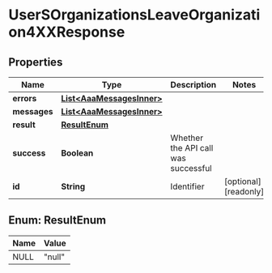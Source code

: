 

# UserSOrganizationsLeaveOrganization4XXResponse


## Properties

| Name | Type | Description | Notes |
|------------ | ------------- | ------------- | -------------|
|**errors** | [**List&lt;AaaMessagesInner&gt;**](AaaMessagesInner.md) |  |  |
|**messages** | [**List&lt;AaaMessagesInner&gt;**](AaaMessagesInner.md) |  |  |
|**result** | [**ResultEnum**](#ResultEnum) |  |  |
|**success** | **Boolean** | Whether the API call was successful |  |
|**id** | **String** | Identifier |  [optional] [readonly] |



## Enum: ResultEnum

| Name | Value |
|---- | -----|
| NULL | &quot;null&quot; |



